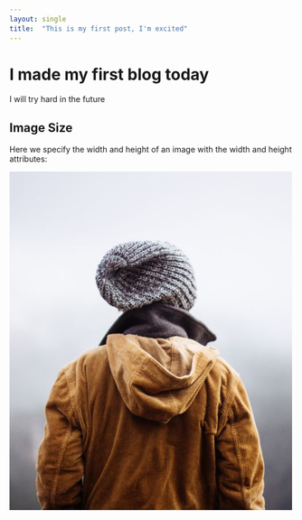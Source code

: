 ```yaml
---
layout: single
title:  "This is my first post, I'm excited"
---
```

# I made my first blog today
I will try hard in the future

<h2>Image Size</h2>

<p>Here we specify the width and height of an image with the width and height attributes:</p>

<img src="img_girl.jpg" alt="Girl in a jacket" width="500" height="600">
